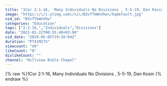 ```yaml
---
title: "1Cor 2:1-16,  Many Individuals No Divisions , 5-5-19, Dan Kosin"
image: "https:\/\/i.ytimg.com\/vi\/B3vfTkWnVhw\/hqdefault.jpg"
vid_id: "B3vfTkWnVhw"
categories: "Education"
tags: ["2:1-16,","Individuals","Divisions"]
date: "2022-01-22T00:55:40+03:00"
vid_date: "2019-05-05T19:20:04Z"
duration: "PT41M27S"
viewcount: "49"
likeCount: "0"
dislikeCount: ""
channel: "Hillview Bible Chapel"
---
```

{% raw %}1Cor 2:1-16,  Many Individuals No Divisions , 5-5-19, Dan Kosin {% endraw %}
